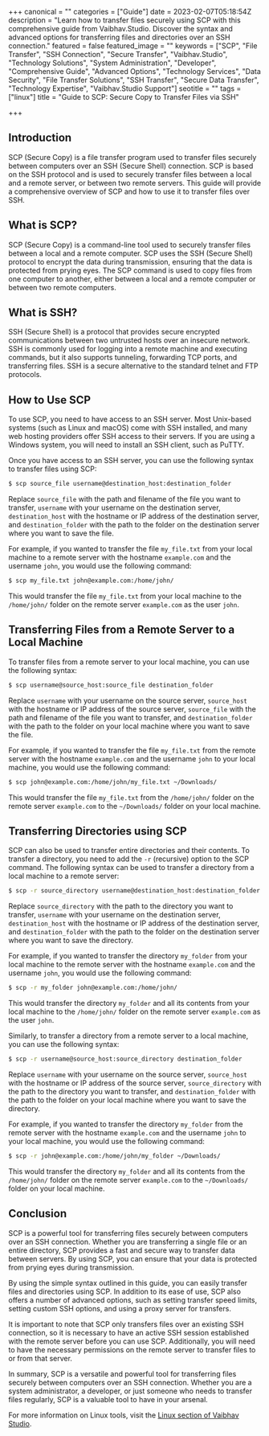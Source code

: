 +++
canonical = ""
categories = ["Guide"]
date = 2023-02-07T05:18:54Z
description = "Learn how to transfer files securely using SCP with this comprehensive guide from Vaibhav.Studio. Discover the syntax and advanced options for transferring files and directories over an SSH connection."
featured = false
featured_image = ""
keywords = ["SCP", "File Transfer", "SSH Connection", "Secure Transfer", "Vaibhav.Studio", "Technology Solutions", "System Administration", "Developer", "Comprehensive Guide", "Advanced Options", "Technology Services", "Data Security", "File Transfer Solutions", "SSH Transfer", "Secure Data Transfer", "Technology Expertise", "Vaibhav.Studio Support"]
seotitle = ""
tags = ["linux"]
title = "Guide to SCP: Secure Copy to Transfer Files via SSH"

+++
## Introduction

SCP (Secure Copy) is a file transfer program used to transfer files securely between computers over an SSH (Secure Shell) connection. SCP is based on the SSH protocol and is used to securely transfer files between a local and a remote server, or between two remote servers. This guide will provide a comprehensive overview of SCP and how to use it to transfer files over SSH.

## What is SCP?

SCP (Secure Copy) is a command-line tool used to securely transfer files between a local and a remote computer. SCP uses the SSH (Secure Shell) protocol to encrypt the data during transmission, ensuring that the data is protected from prying eyes. The SCP command is used to copy files from one computer to another, either between a local and a remote computer or between two remote computers.

## What is SSH?

SSH (Secure Shell) is a protocol that provides secure encrypted communications between two untrusted hosts over an insecure network. SSH is commonly used for logging into a remote machine and executing commands, but it also supports tunneling, forwarding TCP ports, and transferring files. SSH is a secure alternative to the standard telnet and FTP protocols.

## How to Use SCP

To use SCP, you need to have access to an SSH server. Most Unix-based systems (such as Linux and macOS) come with SSH installed, and many web hosting providers offer SSH access to their servers. If you are using a Windows system, you will need to install an SSH client, such as PuTTY.

Once you have access to an SSH server, you can use the following syntax to transfer files using SCP:

```bash
$ scp source_file username@destination_host:destination_folder
```

Replace `source_file` with the path and filename of the file you want to transfer, `username` with your username on the destination server, `destination_host` with the hostname or IP address of the destination server, and `destination_folder` with the path to the folder on the destination server where you want to save the file.

For example, if you wanted to transfer the file `my_file.txt` from your local machine to a remote server with the hostname `example.com` and the username `john`, you would use the following command:

```bash
$ scp my_file.txt john@example.com:/home/john/
```
This would transfer the file `my_file.txt` from your local machine to the `/home/john/` folder on the remote server `example.com` as the user `john`.

## Transferring Files from a Remote Server to a Local Machine

To transfer files from a remote server to your local machine, you can use the following syntax:

```bash
$ scp username@source_host:source_file destination_folder
```

Replace `username` with your username on the source server, `source_host` with the hostname or IP address of the source server, `source_file` with the path and filename of the file you want to transfer, and `destination_folder` with the path to the folder on your local machine where you want to save the file.

For example, if you wanted to transfer the file `my_file.txt` from the remote server with the hostname `example.com` and the username `john` to your local machine, you would use the following command:

```bash
$ scp john@example.com:/home/john/my_file.txt ~/Downloads/
```

This would transfer the file `my_file.txt` from the `/home/john/` folder on the remote server `example.com` to the `~/Downloads/` folder on your local machine.

## Transferring Directories using SCP

SCP can also be used to transfer entire directories and their contents. To transfer a directory, you need to add the `-r` (recursive) option to the SCP command. The following syntax can be used to transfer a directory from a local machine to a remote server:

```bash
$ scp -r source_directory username@destination_host:destination_folder
```

Replace `source_directory` with the path to the directory you want to transfer, `username` with your username on the destination server, `destination_host` with the hostname or IP address of the destination server, and `destination_folder` with the path to the folder on the destination server where you want to save the directory.

For example, if you wanted to transfer the directory `my_folder` from your local machine to the remote server with the hostname `example.com` and the username `john`, you would use the following command:

```bash
$ scp -r my_folder john@example.com:/home/john/
  ```

This would transfer the directory `my_folder` and all its contents from your local machine to the `/home/john/` folder on the remote server `example.com` as the user `john`.

Similarly, to transfer a directory from a remote server to a local machine, you can use the following syntax:

```bash
$ scp -r username@source_host:source_directory destination_folder
```

Replace `username` with your username on the source server, `source_host` with the hostname or IP address of the source server, `source_directory` with the path to the directory you want to transfer, and `destination_folder` with the path to the folder on your local machine where you want to save the directory.

For example, if you wanted to transfer the directory `my_folder` from the remote server with the hostname `example.com` and the username `john` to your local machine, you would use the following command:

```bash
$ scp -r john@example.com:/home/john/my_folder ~/Downloads/
```

This would transfer the directory `my_folder` and all its contents from the `/home/john/` folder on the remote server `example.com` to the `~/Downloads/` folder on your local machine.

## Conclusion

SCP is a powerful tool for transferring files securely between computers over an SSH connection. Whether you are transferring a single file or an entire directory, SCP provides a fast and secure way to transfer data between servers. By using SCP, you can ensure that your data is protected from prying eyes during transmission.

By using the simple syntax outlined in this guide, you can easily transfer files and directories using SCP. In addition to its ease of use, SCP also offers a number of advanced options, such as setting transfer speed limits, setting custom SSH options, and using a proxy server for transfers.

It is important to note that SCP only transfers files over an existing SSH connection, so it is necessary to have an active SSH session established with the remote server before you can use SCP. Additionally, you will need to have the necessary permissions on the remote server to transfer files to or from that server.

In summary, SCP is a versatile and powerful tool for transferring files securely between computers over an SSH connection. Whether you are a system administrator, a developer, or just someone who needs to transfer files regularly, SCP is a valuable tool to have in your arsenal.

For more information on Linux tools, visit the [Linux section of Vaibhav Studio](/tags/linux).
